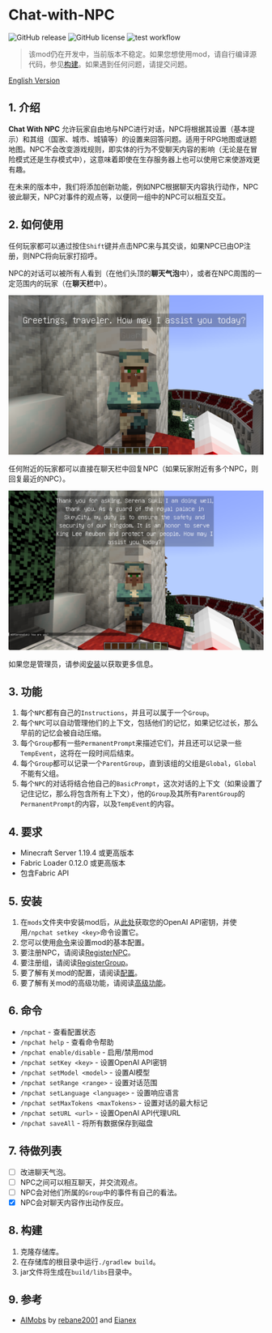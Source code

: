# Chat-with-NPC

![GitHub release](https://img.shields.io/github/v/release/Team-Jackdaw/chat-with-NPC?include_prereleases)
![GitHub license](https://img.shields.io/github/license/Team-Jackdaw/chat-with-NPC)
![test workflow](https://github.com/Team-Jackdaw/chat-with-NPC/actions/workflows/build.yml/badge.svg)

> 该mod仍在开发中，当前版本不稳定。如果您想使用mod，请自行编译源代码，参见[构建](#8-构建)。如果遇到任何问题，请提交问题。

[English Version](../README.md)

## 1. 介绍
**Chat With NPC** 允许玩家自由地与NPC进行对话，NPC将根据其设置（基本提示）和其组（国家、城市、城镇等）的设置来回答问题。适用于RPG地图或谜题地图。NPC不会改变游戏规则，即实体的行为不受聊天内容的影响（无论是在冒险模式还是生存模式中），这意味着即使在生存服务器上也可以使用它来使游戏更有趣。

在未来的版本中，我们将添加创新功能，例如NPC根据聊天内容执行动作，NPC彼此聊天，NPC对事件的观点等，以便同一组中的NPC可以相互交互。

## 2. 如何使用
任何玩家都可以通过按住`Shift`键并点击NPC来与其交谈，如果NPC已由OP注册，则NPC将向玩家打招呼。

NPC的对话可以被所有人看到（在他们头顶的**聊天气泡**中），或者在NPC周围的一定范围内的玩家（在**聊天栏**中）。

![image](images/greeting.png)

任何附近的玩家都可以直接在聊天栏中回复NPC（如果玩家附近有多个NPC，则回复最近的NPC）。

![image](images/reply.png)

如果您是管理员，请参阅[安装](#5-安装)以获取更多信息。

## 3. 功能

1. 每个`NPC`都有自己的`Instructions`，并且可以属于一个`Group`。
2. 每个`NPC`可以自动管理他们的上下文，包括他们的记忆，如果记忆过长，那么早前的记忆会被自动压缩。
3. 每个`Group`都有一些`PermanentPrompt`来描述它们，并且还可以记录一些`TempEvent`，这将在一段时间后结束。
4. 每个`Group`都可以记录一个`ParentGroup`，直到该组的父组是`Global`，`Global`不能有父组。
5. 每个`NPC`的对话将结合他自己的`BasicPrompt`，这次对话的上下文（如果设置了记住记忆，那么将包含所有上下文），他的`Group`及其所有`ParentGroup`的`PermanentPrompt`的内容，以及`TempEvent`的内容。

## 4. 要求
- Minecraft Server 1.19.4 或更高版本
- Fabric Loader 0.12.0 或更高版本
- 包含Fabric API

## 5. 安装
1. 在`mods`文件夹中安装mod后，从[此处](https://platform.openai.com/api-keys)获取您的OpenAI API密钥，并使用`/npchat setkey <key>`命令设置它。
2. 您可以使用[命令](#6-命令)来设置mod的基本配置。
3. 要注册NPC，请阅读[RegisterNPC](RegisterNPC_zh.md)。
4. 要注册组，请阅读[RegisterGroup](RegisterGroup_zh.md)。
5. 要了解有关mod的配置，请阅读[配置](Config_zh.md)。
6. 要了解有关mod的高级功能，请阅读[高级功能](Advanced_zh.md)。

## 6. 命令
- `/npchat` - 查看配置状态
- `/npchat help` - 查看命令帮助
- `/npchat enable/disable` - 启用/禁用mod
- `/npchat setKey <key>` - 设置OpenAI API密钥
- `/npchat setModel <model>` - 设置AI模型
- `/npchat setRange <range>` - 设置对话范围
- `/npchat setLanguage <language>` - 设置响应语言
- `/npchat setMaxTokens <maxTokens>` - 设置对话的最大标记
- `/npchat setURL <url>` - 设置OpenAI API代理URL
- `/npchat saveAll` - 将所有数据保存到磁盘

## 7. 待做列表

- [ ] 改进聊天气泡。
- [ ] NPC之间可以相互聊天，并交流观点。
- [ ] NPC会对他们所属的`Group`中的事件有自己的看法。
- [X] NPC会对聊天内容作出动作反应。

## 8. 构建

1. 克隆存储库。
2. 在存储库的根目录中运行`./gradlew build`。
3. jar文件将生成在`build/libs`目录中。

## 9. 参考
- [AIMobs](https://github.com/rebane2001/aimobs) by [rebane2001](https://github.com/rebane2001) and [Eianex](https://github.com/Eianex)